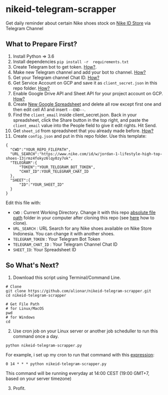 # nikeid-telegram-scrapper
Get daily reminder about certain Nike shoes stock on [Nike ID Store](https://www.nike.com/id/w?q=&vst=) via Telegram Channel

## What to Prepare First?
1. Install Python => 3.6
2. Install dependencies `pip install -r  requirements.txt`
3. Create Telegram bot to get token. [How?](https://core.telegram.org/bots#6-botfather).
4. Make new Telegram channel and add your bot to channel. [How?](https://telegram.org/faq_channels#q-what-39s-a-channel)
5. Get your Telegram channel Chat ID. [How?](https://github.com/GabrielRF/telegram-id)
6. Get Service Account on GCP and save it as `client_secret.json` in this repo folder. [How?](https://developers.google.com/identity/protocols/OAuth2ServiceAccount#creatinganaccount)
7. Enable Google Drive API and Sheet API for your project account on GCP. [How?](https://support.google.com/googleapi/answer/6158841?hl=en)
8. Create [New Google Spreadsheet](https://docs.google.com/spreadsheets/u/0/) and delete all row except first one and then edit cell A1 and insert `--END--`.
9. Find the `client_email` inside client_secret.json. Back in your spreadsheet, click the Share button in the top right, and paste the `client_email` value into the People field to give it edit rights. Hit Send.
10. Get `sheet_id` from spreadsheet that you already made before. [How?](https://developers.google.com/sheets/api/guides/concepts#spreadsheet_id)
11. Create `config.json` and put in this repo folder. Use this template:
  ```
  {
	"CWD":"YOUR_REPO_FILEPATH",
	"URL_SEARCH":"https://www.nike.com/id/w/jordan-1-lifestyle-high-top-shoes-13jrmz4fokyz6lqy0zy7ok",
	"TELEGRAM":{
		"TOKEN":"YOUR_TELEGRAM_BOT_TOKEN",
		"CHAT_ID":YOUR_TELEGRAM_CHAT_ID
	},
	"SHEET":{
		"ID":"YOUR_SHEET_ID"
	}
  }
  ```
  Edit this file with:
  * `CWD` : Current Working Directory. Change it with this repo [absolute file path](https://en.wikipedia.org/wiki/Path_(computing)#Absolute_and_relative_paths) folder in your computer after cloning this repo (see [here](https://github.com/alionar/nikeid-telegram-scrapper/blob/master/README.md#so-whats-next) how to clone).
  * `URL_SEARCH` : URL Search for any Nike shoes available on Nike Store Indonesia. You can change it with another shoes.
  * `TELEGRAM_TOKEN` : Your Telegram Bot Token
  * `TELEGRAM_CHAT_ID` : Your Telegram Channel Chat ID
  * `SHEET_ID`: Your Spreadsheet ID

## So What's Next?
1. Download this script using Terminal/Command Line.
  ```
  # Clone
  git clone https://github.com/alionar/nikeid-telegram-scrapper.git
  cd nikeid-telegram-scrapper
  
  # Get File Path
  # for Linux/MacOS
  pwd
  # for Windows
  cd 
  ```
2. Use cron job on your Linux server or another job scheduller to run this command once a day.
  ```
  python nikeid-telegram-scrapper.py
  ```
  For example, i set up my cron to run that command with this [expression](https://crontab.guru/#0_14_*_*_*):
  ```
  0 14 * * * python nikeid-telegram-scrapper.py
  ```
  This command will be running everyday at 14:00 CEST (19:00 GMT+7, based on your server timezone)
  
3. Profit.
